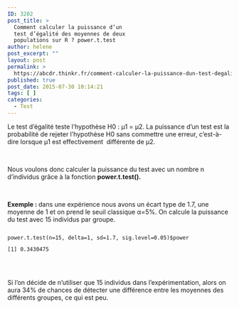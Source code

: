 ```yaml
---
ID: 3202
post_title: >
  Comment calculer la puissance d’un
  test d’égalité des moyennes de deux
  populations sur R ? power.t.test
author: helene
post_excerpt: ""
layout: post
permalink: >
  https://abcdr.thinkr.fr/comment-calculer-la-puissance-dun-test-degalite-des-moyennes-de-deux-populations-sur-r-power-t-test/
published: true
post_date: 2015-07-30 10:14:21
tags: [ ]
categories:
  - Test
---
```

<p>Le test d’égalité teste l’hypothèse H0 : µ1 = µ2. La puissance d’un test est la probabilité de rejeter l’hypothèse H0 sans commettre une erreur, c’est-à-dire lorsque µ1 est effectivement  différente de µ2.</p><p> </p><p>Nous voulons donc calculer la puissance du test avec un nombre n d’individus grâce à la fonction <b>power.t.test(). </b></p><p><b> </b></p><p><b>Exemple : </b>dans une expérience nous avons un écart type de 1.7, une moyenne de 1 et on prend le seuil classique α=5%. On calcule la puissance du test avec 15 individus par groupe.</p><p> <pre><code></p><p>power.t.test(n=15, delta=1, sd=1.7, sig.level=0.05)$power</p><p>[1] 0.3430475</p><p></code></pre>    </p><p>Si l’on décide de n’utiliser que 15 individus dans l’expérimentation, alors on aura 34% de chances de détecter une différence entre les moyennes des différents groupes, ce qui est peu.</p>